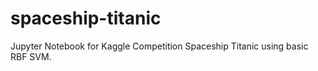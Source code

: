 # spaceship-titanic


Jupyter Notebook for Kaggle Competition Spaceship Titanic using basic RBF SVM.
